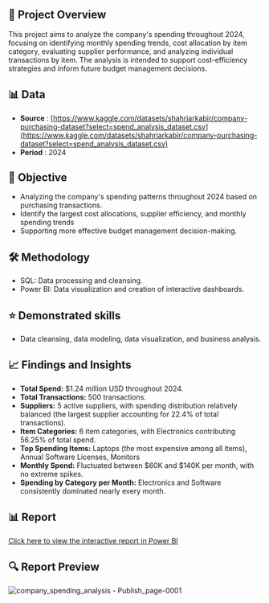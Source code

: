 
## 📌 Project Overview
This project aims to analyze the company's spending throughout 2024, focusing on identifying monthly spending trends, cost allocation by item category, evaluating supplier performance, and analyzing individual transactions by item. The analysis is intended to support cost-efficiency strategies and inform future budget management decisions.

## 📊 Data
* **Source**          : [https://www.kaggle.com/datasets/shahriarkabir/company-purchasing-dataset?select=spend_analysis_dataset.csv](https://www.kaggle.com/datasets/shahriarkabir/company-purchasing-dataset?select=spend_analysis_dataset.csv)<br>
* **Period**          : 2024<br>

## 🎯 Objective
* Analyzing the company's spending patterns throughout 2024 based on purchasing transactions.
* Identify the largest cost allocations, supplier efficiency, and monthly spending trends
* Supporting more effective budget management decision-making.

## 🛠️ Methodology
* SQL: Data processing and cleansing.
* Power BI: Data visualization and creation of interactive dashboards.

## ⭐ Demonstrated skills
* Data cleansing, data modeling, data visualization, and business analysis.

## 📈 Findings and Insights
* **Total Spend:** $1.24 million USD throughout 2024.
* **Total Transactions:** 500 transactions.
* **Suppliers:** 5 active suppliers, with spending distribution relatively balanced (the largest supplier accounting for 22.4% of total transactions).
* **Item Categories:** 6 item categories, with Electronics contributing 56.25% of total spend.
* **Top Spending Items:** Laptops (the most expensive among all items), Annual Software Licenses, Monitors
* **Monthly Spend:** Fluctuated between $60K and $140K per month, with no extreme spikes.
* **Spending by Category per Month:** Electronics and Software consistently dominated nearly every month.

## 📊 Report
[Click here to view the interactive report in Power BI](https://app.powerbi.com/reportEmbed?reportId=694c7285-8bad-4036-870b-93a1cbacbc5e&autoAuth=true&ctid=ba657883-8e76-43e4-8134-c0d580d5fdea)

## 🔍 Report Preview
![company_spending_analysis - Publish_page-0001](https://github.com/user-attachments/assets/4d4f46ec-d46e-4c8b-9f62-e4324fe2dda1)


